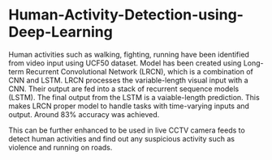 # Human-Activity-Detection-using-Deep-Learning

Human activities such as walking, fighting, running have been identified from video input using UCF50 dataset. Model has been created using Long-term Recurrent Convolutional Network (LRCN), which is a combination of CNN and LSTM. LRCN processes the variable-length visual input with a CNN. Their output are fed into a stack of recurrent sequence models (LSTM). The final output from the LSTM is a vaiable-length prediction. This makes LRCN proper model to handle tasks with time-varying inputs and output. Around 83% accuracy was achieved.  
  
This can be further enhanced to be used in live CCTV camera feeds to detect human activities and find out any suspicious activity such as violence and running on roads.
